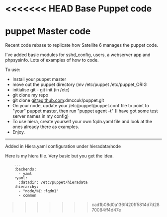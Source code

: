 <<<<<<< HEAD
Base Puppet code
=======
# puppet Master code

Recent code rebase to replicate how Satellite 6 manages the puppet code.

I've added basic modules for sshd_config, users, a webserver app and phpsysinfo. Lots of examples of how to code.

To use:

   * Install your puppet master
   * move out the puppet directory (mv /etc/puppet /etc/puppet_ORIG
   * initialise git - git init (in /etc)
   * git clone my repo
   * git clone git@github.com:dmccuk/puppet.git
   * On your node, update your /etc/puppet/puppet.conf file to point to "your" puppet master, then run "puppet agent -t" (I have got some test server names in my config)
   * To use hiera, create yourself your own fqdn.yaml file and look at the ones already there as examples.
   * Enjoy.

---

Added in Hiera.yaml configuration under hieradata/node

Here is my hiera file. Very basic but you get the idea.

        ---
        :backends:
          - yaml
        :yaml:
          :datadir: /etc/puppet/hieradata
        :hierarchy:
          - "node/%{::fqdn}"
          - common
>>>>>>> cad1b08d0a136f420ff5814d7d2870084ff4d47e
